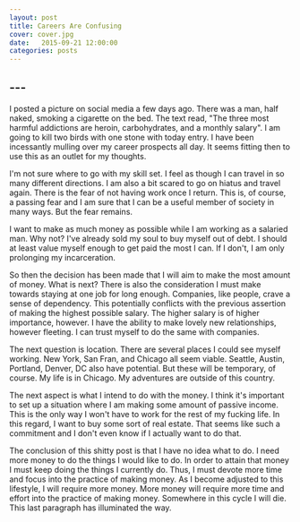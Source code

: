 ```yaml
---
layout: post
title: Careers Are Confusing
cover: cover.jpg
date:   2015-09-21 12:00:00
categories: posts
---
```


## --- 
I posted a picture on social media a few days ago. There was a man, half naked, smoking a cigarette on the bed. The text read, "The three most harmful addictions are heroin, carbohydrates, and a monthly salary". I am going to kill two birds with one stone with today entry. I have been incessantly mulling over my career prospects all day. It seems fitting then to use this as an outlet for my thoughts. 

I'm not sure where to go with my skill set. I feel as though I can travel in so many different directions. I am also a bit scared to go on hiatus and travel again. There is the fear of not having work once I return. This is, of course, a passing fear and I am sure that I can be a useful member of society in many ways. But the fear remains. 

I want to make as much money as possible while I am working as a salaried man. Why not? I've already sold my soul to buy myself out of debt. I should at least value myself enough to get paid the most I can. If I don't, I am only prolonging my incarceration. 

So then the decision has been made that I will aim to make the most amount of money. What is next? There is also the consideration I must make towards staying at one job for long enough. Companies, like people, crave a sense of dependency. This potentially conflicts with the previous assertion of making the highest possible salary. The higher salary is of higher importance, however. I have the ability to make lovely new relationships, however fleeting. I can trust myself to do the same with companies.

The next question is location. There are several places I could see myself working. New York, San Fran, and Chicago all seem viable. Seattle, Austin, Portland, Denver, DC also have potential. But these will be temporary, of course. My life is in Chicago. My adventures are outside of this country. 

The next aspect is what I intend to do with the money. I think it's important to set up a situation where I am making some amount of passive income. This is the only way I won't have to work for the rest of my fucking life. In this regard, I want to buy some sort of real estate. That seems like such a commitment and I don't even know if I actually want to do that. 

The conclusion of this shitty post is that I have no idea what to do. I need more money to do the things I would like to do. In order to attain that money I must keep doing the things I currently do. Thus, I must devote more time and focus into the practice of making money. As I become adjusted to this lifestyle, I will require more money. More money will require more time and effort into the practice of making money. Somewhere in this cycle I will die. This last paragraph has illuminated the way.
